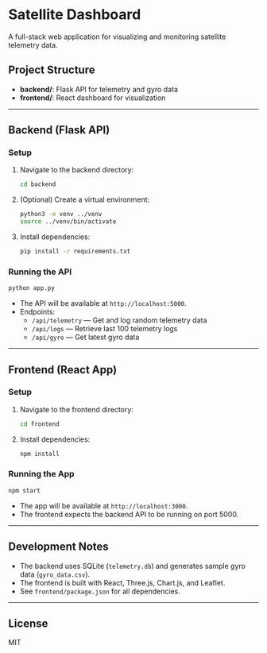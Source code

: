 # Satellite Dashboard

A full-stack web application for visualizing and monitoring satellite telemetry data.

## Project Structure

- **backend/**: Flask API for telemetry and gyro data
- **frontend/**: React dashboard for visualization

---

## Backend (Flask API)

### Setup

1. Navigate to the backend directory:
   ```bash
   cd backend
   ```
2. (Optional) Create a virtual environment:
   ```bash
   python3 -m venv ../venv
   source ../venv/bin/activate
   ```
3. Install dependencies:
   ```bash
   pip install -r requirements.txt
   ```

### Running the API

```bash
python app.py
```

- The API will be available at `http://localhost:5000`.
- Endpoints:
  - `/api/telemetry` — Get and log random telemetry data
  - `/api/logs` — Retrieve last 100 telemetry logs
  - `/api/gyro` — Get latest gyro data

---

## Frontend (React App)

### Setup

1. Navigate to the frontend directory:
   ```bash
   cd frontend
   ```
2. Install dependencies:
   ```bash
   npm install
   ```

### Running the App

```bash
npm start
```

- The app will be available at `http://localhost:3000`.
- The frontend expects the backend API to be running on port 5000.

---

## Development Notes

- The backend uses SQLite (`telemetry.db`) and generates sample gyro data (`gyro_data.csv`).
- The frontend is built with React, Three.js, Chart.js, and Leaflet.
- See `frontend/package.json` for all dependencies.

---

## License

MIT 